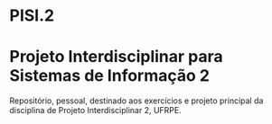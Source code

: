 # PISI.2
# Projeto Interdisciplinar para Sistemas de Informação 2
Repositório, pessoal, destinado aos exercícios e projeto principal da disciplina de Projeto Interdisciplinar 2, UFRPE.
